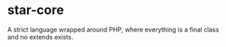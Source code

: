 # star-core
A strict language wrapped around PHP, where everything is a final class and no extends exists.
